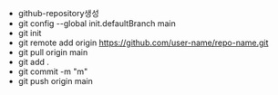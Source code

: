 - github-repository생성
- git config --global init.defaultBranch main
- git init
- git remote add origin https://github.com/user-name/repo-name.git
- git pull origin main
- git add .
- git commit -m "m"
- git push origin main